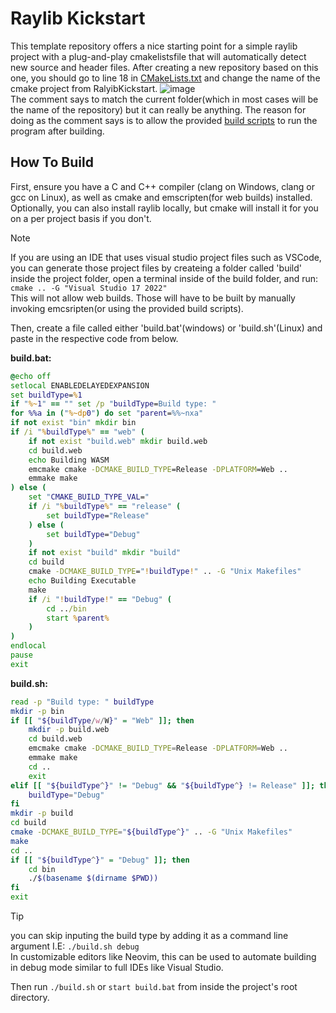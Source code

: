# Raylib Kickstart
This template repository offers a nice starting point for a simple raylib project with a plug-and-play cmakelistsfile that will automatically detect new source and header files. After creating a new repository based on this one, you should go to line 18 in [CMakeLists.txt](CMakeLists.txt) and change the name of the cmake project from RalyibKickstart.
![image](https://github.com/user-attachments/assets/a21651ab-c1e8-45de-b161-7b9792145a93)<br />
The comment says to match the current folder(which in most cases will be the name of the repository) but it can really be anything. The reason for doing as the comment says is to allow the provided [build scripts](#how-to-build) to run the program after building.


## How To Build
First, ensure you have a C and C++ compiler (clang on Windows, clang or gcc on Linux), as well as cmake and emscripten(for web builds) installed. Optionally, you can also install raylib locally, but cmake will install it for you on a per project basis if you don't.

> [!NOTE]
> If you are using an IDE that uses visual studio project files such as VSCode, you can generate those project files by createing a folder called 'build' inside the project folder, open a terminal inside of the build folder, and run:\
> `cmake .. -G "Visual Studio 17 2022"` \
> This will not allow web builds. Those will have to be built by manually invoking emcsripten(or using the provided build scripts).

Then, create a file called either 'build.bat'(windows) or 'build.sh'(Linux) and paste in the respective code from below.

**build.bat:**
```bat
@echo off
setlocal ENABLEDELAYEDEXPANSION
set buildType=%1
if "%~1" == "" set /p "buildType=Build type: "
for %%a in ("%~dp0") do set "parent=%%~nxa"
if not exist "bin" mkdir bin
if /i "%buildType%" == "web" (
    if not exist "build.web" mkdir build.web
    cd build.web
    echo Building WASM
    emcmake cmake -DCMAKE_BUILD_TYPE=Release -DPLATFORM=Web ..
    emmake make
) else (
    set "CMAKE_BUILD_TYPE_VAL="
    if /i "%buildType%" == "release" (
        set buildType="Release"
    ) else (
        set buildType="Debug"
    )
    if not exist "build" mkdir "build"
    cd build
    cmake -DCMAKE_BUILD_TYPE="!buildType!" .. -G "Unix Makefiles"
    echo Building Executable
    make
    if /i "!buildType!" == "Debug" (
        cd ../bin
        start %parent%
    )
)
endlocal
pause
exit
```
**build.sh:**
```bash
read -p "Build type: " buildType
mkdir -p bin
if [[ "${buildType/w/W}" = "Web" ]]; then
    mkdir -p build.web
    cd build.web
    emcmake cmake -DCMAKE_BUILD_TYPE=Release -DPLATFORM=Web ..
    emmake make
    cd ..
    exit
elif [[ "${buildType^}" != "Debug" && "${buildType^} != Release" ]]; then
    buildType="Debug"
fi
mkdir -p build
cd build
cmake -DCMAKE_BUILD_TYPE="${buildType^}" .. -G "Unix Makefiles"
make
cd ..
if [[ "${buildType^}" = "Debug" ]]; then
    cd bin
    ./$(basename $(dirname $PWD))
fi
exit
```
> [!TIP]
> you can skip inputing the build type by adding it as a command line argument I.E: `./build.sh debug`\
> In customizable editors like Neovim, this can be used to automate building in debug mode similar to full IDEs like Visual Studio.

Then run `./build.sh` or `start build.bat` from inside the project's root directory.
